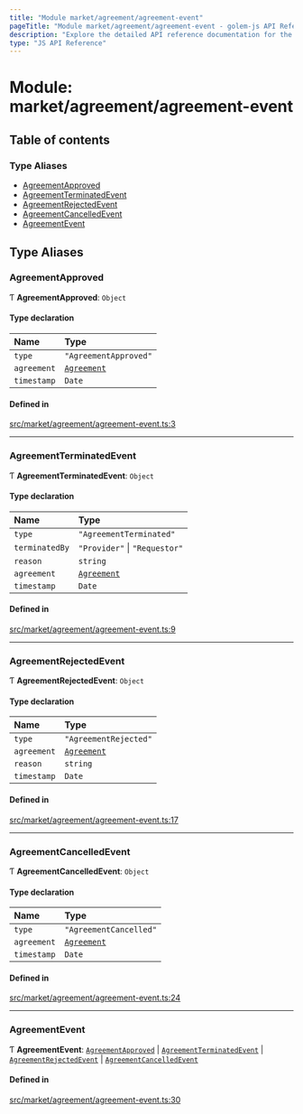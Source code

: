 ```yaml
---
title: "Module market/agreement/agreement-event"
pageTitle: "Module market/agreement/agreement-event - golem-js API Reference"
description: "Explore the detailed API reference documentation for the Module market/agreement/agreement-event within the golem-js SDK for the Golem Network."
type: "JS API Reference"
---
```

# Module: market/agreement/agreement-event

## Table of contents

### Type Aliases

- [AgreementApproved](market_agreement_agreement_event#agreementapproved)
- [AgreementTerminatedEvent](market_agreement_agreement_event#agreementterminatedevent)
- [AgreementRejectedEvent](market_agreement_agreement_event#agreementrejectedevent)
- [AgreementCancelledEvent](market_agreement_agreement_event#agreementcancelledevent)
- [AgreementEvent](market_agreement_agreement_event#agreementevent)

## Type Aliases

### AgreementApproved

Ƭ **AgreementApproved**: `Object`

#### Type declaration

| Name | Type |
| :------ | :------ |
| `type` | ``"AgreementApproved"`` |
| `agreement` | [`Agreement`](../classes/market_agreement_agreement.Agreement) |
| `timestamp` | `Date` |

#### Defined in

[src/market/agreement/agreement-event.ts:3](https://github.com/golemfactory/golem-js/blob/570126bc/src/market/agreement/agreement-event.ts#L3)

___

### AgreementTerminatedEvent

Ƭ **AgreementTerminatedEvent**: `Object`

#### Type declaration

| Name | Type |
| :------ | :------ |
| `type` | ``"AgreementTerminated"`` |
| `terminatedBy` | ``"Provider"`` \| ``"Requestor"`` |
| `reason` | `string` |
| `agreement` | [`Agreement`](../classes/market_agreement_agreement.Agreement) |
| `timestamp` | `Date` |

#### Defined in

[src/market/agreement/agreement-event.ts:9](https://github.com/golemfactory/golem-js/blob/570126bc/src/market/agreement/agreement-event.ts#L9)

___

### AgreementRejectedEvent

Ƭ **AgreementRejectedEvent**: `Object`

#### Type declaration

| Name | Type |
| :------ | :------ |
| `type` | ``"AgreementRejected"`` |
| `agreement` | [`Agreement`](../classes/market_agreement_agreement.Agreement) |
| `reason` | `string` |
| `timestamp` | `Date` |

#### Defined in

[src/market/agreement/agreement-event.ts:17](https://github.com/golemfactory/golem-js/blob/570126bc/src/market/agreement/agreement-event.ts#L17)

___

### AgreementCancelledEvent

Ƭ **AgreementCancelledEvent**: `Object`

#### Type declaration

| Name | Type |
| :------ | :------ |
| `type` | ``"AgreementCancelled"`` |
| `agreement` | [`Agreement`](../classes/market_agreement_agreement.Agreement) |
| `timestamp` | `Date` |

#### Defined in

[src/market/agreement/agreement-event.ts:24](https://github.com/golemfactory/golem-js/blob/570126bc/src/market/agreement/agreement-event.ts#L24)

___

### AgreementEvent

Ƭ **AgreementEvent**: [`AgreementApproved`](market_agreement_agreement_event#agreementapproved) \| [`AgreementTerminatedEvent`](market_agreement_agreement_event#agreementterminatedevent) \| [`AgreementRejectedEvent`](market_agreement_agreement_event#agreementrejectedevent) \| [`AgreementCancelledEvent`](market_agreement_agreement_event#agreementcancelledevent)

#### Defined in

[src/market/agreement/agreement-event.ts:30](https://github.com/golemfactory/golem-js/blob/570126bc/src/market/agreement/agreement-event.ts#L30)
